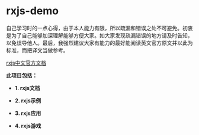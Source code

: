 # rxjs-demo

自己学习时的一点心得，由于本人能力有限，所以疏漏和错误之处不可避免。初衷是为了自己能够加深理解能够方便大家。如大家发现疏漏错误的地方请及时告知，以免误导他人。最后，我强烈建议大家有能力的最好能阅读英文官方原文并以此为标准，而把译文当做参考。

[rxjs中文官方文档](https://cn.rx.js.org/manual/overview.html)

**此项目包括：**

- **1. rxjs文档**

- **2. rxjs示例**

- **3. rxjs应用**

- **4. rxjs游戏**